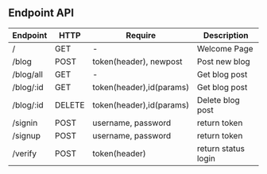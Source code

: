 ## Endpoint API
| Endpoint       | HTTP   | Require                  | Description         |
|----------------|--------|--------------------------|---------------------|
| /              | GET    | -                        | Welcome Page        |
| /blog          | POST   | token(header), newpost   | Post new blog       |
| /blog/all      | GET    | -                        | Get blog post       |
| /blog/:id      | GET    | token(header),id(params) | Get blog post       |
| /blog/:id      | DELETE | token(header),id(params) | Delete blog post    |
| /signin        | POST   | username, password       | return token        |
| /signup        | POST   | username, password       | return token        |
| /verify        | POST   | token(header)            | return status login | 
